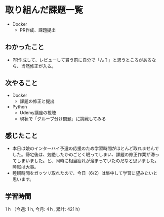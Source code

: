 # 取り組んだ課題一覧
- Docker
    - PR作成、課題提出
## わかったこと
- PR作成して、レビューして貰う前に自分で「ん？」と思うところがあるなら、当然修正が入る。
## 次やること
- Docker
    - 課題の修正と提出
- Python
    - Udemy講座の視聴
    - 現状で「グループ分け問題」に挑戦してみる
## 感じたこと
- 本日は娘のインターハイ予選の応援のため学習時間がほとんど取れませんでした。帰宅後は、気絶したかのごとく眠ってしまい、課題の修正作業が滞ってしまいました。と、同時に相当疲れが溜まっていたのだなと思いました。睡眠は大事。
- 睡眠時間をガッツリ取れたので、今日（6/2）は集中して学習に望みたいと思います。      
## 学習時間
1 h （今週: 1 h, 今月: 4ｈ, 累計: 421 h）